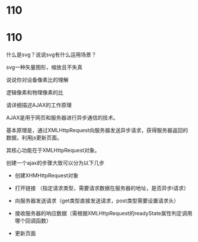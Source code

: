 # 110

# 110

什么是svg？说说svg有什么运用场景？

svg一种矢量图形，缩放且不失真

说说你对设备像素比的理解

逻辑像素和物理像素的比

请详细描述AJAX的工作原理

AJAX是用于网页和服务器进行异步通信的技术。

基本原理是，通过XMLHttpRequest向服务器发送异步请求，获得服务器返回的数据，利用js更新页面。

其核心功能在于XMLHttpRequest对象。

创建一个ajax的步骤大致可以分为以下几步

* 创建XHMHttpRequest对象

* 打开链接 （指定请求类型，需要请求数据在服务器的地址，是否异步i请求）

* 向服务器发送请求（get类型直接发送请求，post类型需要设置请求头）

* 接收服务器的响应数据（需根据XMLHttpRequest的readyState属性判定调用哪个回调函数）

* 更新页面